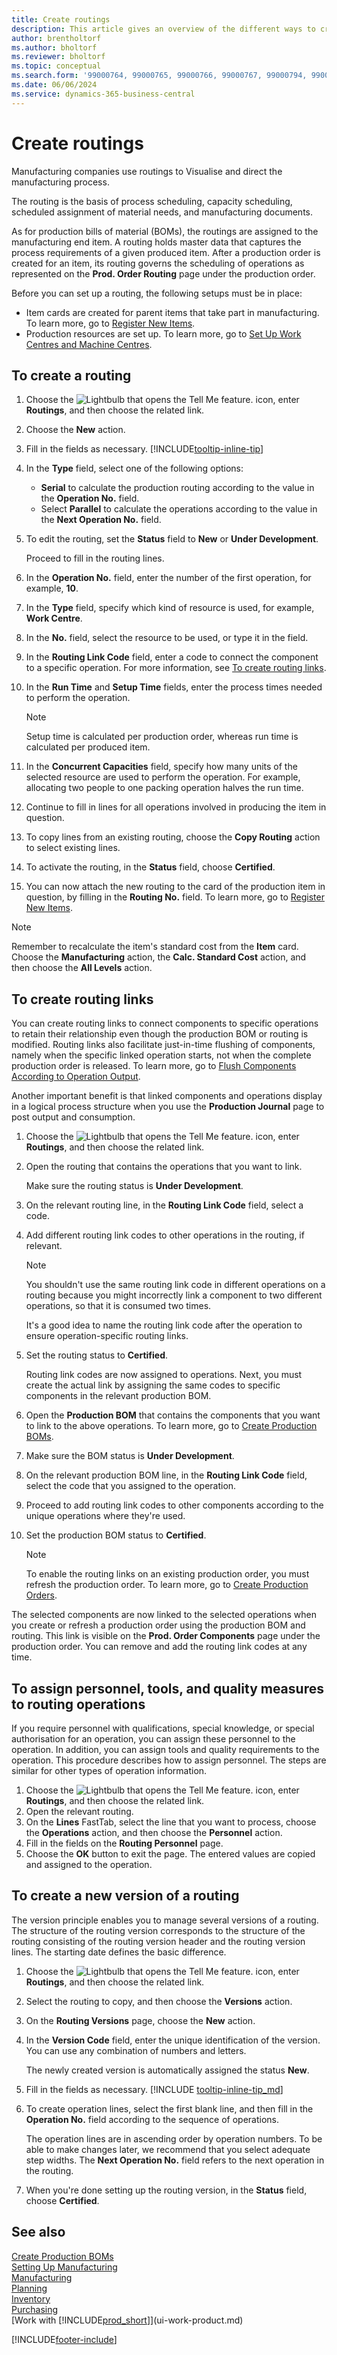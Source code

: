 ```yaml
---
title: Create routings
description: This article gives an overview of the different ways to create routings including prerequisites required and how to create routing links.
author: brentholtorf
ms.author: bholtorf
ms.reviewer: bholtorf
ms.topic: conceptual
ms.search.form: '99000764, 99000765, 99000766, 99000767, 99000794, 99000796, 99000798, 99000806, 99000808, 99000810, 99000817, 99000834, 99000835, 99000836, 99000837, 99000840, 99000841, 99000844, 99000845'
ms.date: 06/06/2024
ms.service: dynamics-365-business-central
---
```

# <a name="create-routings"></a>Create routings

Manufacturing companies use routings to Visualise and direct the manufacturing process.

The routing is the basis of process scheduling, capacity scheduling, scheduled assignment of material needs, and manufacturing documents.  

As for production bills of material (BOMs), the routings are assigned to the manufacturing end item. A routing holds master data that captures the process requirements of a given produced item. After a production order is created for an item, its routing governs the scheduling of operations as represented on the **Prod. Order Routing** page under the production order.  

Before you can set up a routing, the following setups must be in place:  

- Item cards are created for parent items that take part in manufacturing. To learn more, go to [Register New Items](inventory-how-register-new-items.md).
- Production resources are set up. To learn more, go to [Set Up Work Centres and Machine Centres](production-how-to-set-up-work-and-machine-centers.md).

## <a name="to-create-a-routing"></a>To create a routing

1. Choose the ![Lightbulb that opens the Tell Me feature.](media/ui-search/search_small.png "Tell me what you want to do") icon, enter **Routings**, and then choose the related link.  
2. Choose the **New** action.  
3. Fill in the fields as necessary. [!INCLUDE[tooltip-inline-tip](includes/tooltip-inline-tip_md.md)]
4. In the **Type** field, select one of the following options:
   - **Serial** to calculate the production routing according to the value in the **Operation No.** field.  
   - Select **Parallel** to calculate the operations according to the value in the **Next Operation No.** field.  
5. To edit the routing, set the **Status** field to **New** or **Under Development**.  

    Proceed to fill in the routing lines.
6. In the **Operation No.** field, enter the number of the first operation, for example,  **10**.  
7. In the **Type** field, specify which kind of resource is used, for example, **Work Centre**.  
8. In the **No.** field, select the resource to be used, or type it in the field.  
9. In the **Routing Link Code** field, enter a code to connect the component to a specific operation. For more information, see [To create routing links](production-how-to-create-routings.md#to-create-routing-links).
10. In the **Run Time** and **Setup Time** fields, enter the process times needed to perform the operation.

     > [!NOTE]
     > Setup time is calculated per production order, whereas run time is calculated per produced item.  

11. In the **Concurrent Capacities** field, specify how many units of the selected resource are used to perform the operation. For example, allocating two people to one packing operation halves the run time.  
12. Continue to fill in lines for all operations involved in producing the item in question.  
13. To copy lines from an existing routing, choose the **Copy Routing** action to select existing lines.  
14. To activate the routing, in the **Status** field, choose **Certified**.  
15. You can now attach the new routing to the card of the production item in question, by filling in the **Routing No.** field. To learn more, go to [Register New Items](inventory-how-register-new-items.md).  

> [!NOTE]  
> Remember to recalculate the item's standard cost from the **Item** card. Choose the **Manufacturing** action, the **Calc. Standard Cost** action, and then choose the **All Levels** action.  

## <a name="to-create-routing-links"></a>To create routing links

You can create routing links to connect components to specific operations to retain their relationship even though the production BOM or routing is modified. Routing links also facilitate just-in-time flushing of components, namely when the specific linked operation starts, not when the complete production order is released. To learn more, go to [Flush Components According to Operation Output](production-how-to-flush-components-according-to-operation-output.md).  

Another important benefit is that linked components and operations display in a logical process structure when you use the **Production Journal** page to post output and consumption.  

1. Choose the ![Lightbulb that opens the Tell Me feature.](media/ui-search/search_small.png "Tell me what you want to do") icon, enter **Routings**, and then choose the related link.  
2. Open the routing that contains the operations that you want to link.  

    Make sure the routing status is **Under Development**.  

3. On the relevant routing line, in the **Routing Link Code** field, select a code.  
4. Add different routing link codes to other operations in the routing, if relevant.  

    > [!NOTE]  
    > You shouldn't use the same routing link code in different operations on a routing because you might incorrectly link a component to two different operations, so that it is consumed two times.  
    >
    > It's a good idea to name the routing link code after the operation to ensure operation-specific routing links.

5. Set the routing status to **Certified**.  

    Routing link codes are now assigned to operations. Next, you must create the actual link by assigning the same codes to specific components in the relevant production BOM.  

6. Open the **Production BOM** that contains the components that you want to link to the above operations. To learn more, go to [Create Production BOMs](production-how-to-create-production-boms.md).
7. Make sure the BOM status is **Under Development**.  
8. On the relevant production BOM line, in the **Routing Link Code** field, select the code that you assigned to the operation.  
9. Proceed to add routing link codes to other components according to the unique operations where they're used.  
10. Set the production BOM status to **Certified**.  

    > [!NOTE]  
    > To enable the routing links on an existing production order, you must refresh the production order. To learn more, go to [Create Production Orders](production-how-to-create-production-orders.md).  

The selected components are now linked to the selected operations when you create or refresh a production order using the production BOM and routing. This link is visible on the **Prod. Order Components** page under the production order. You can remove and add the routing link codes at any time.

## <a name="to-assign-personnel-tools-and-quality-measures-to-routing-operations"></a>To assign personnel, tools, and quality measures to routing operations

If you require personnel with qualifications, special knowledge, or special authorisation for an operation, you can assign these personnel to the operation. In addition, you can assign tools and quality requirements to the operation. This procedure describes how to assign personnel. The steps are similar for other types of operation information.

1. Choose the ![Lightbulb that opens the Tell Me feature.](media/ui-search/search_small.png "Tell me what you want to do") icon, enter **Routings**, and then choose the related link.  
2. Open the relevant routing.  
3. On the **Lines** FastTab, select the line that you want to process, choose the **Operations** action, and then choose the **Personnel** action.  
4. Fill in the fields on the **Routing Personnel** page.  
5. Choose the **OK** button to exit the page. The entered values are copied and assigned to the operation.  

## <a name="to-create-a-new-version-of-a-routing"></a>To create a new version of a routing

The version principle enables you to manage several versions of a routing. The structure of the routing version corresponds to the structure of the routing consisting of the routing version header and the routing version lines. The starting date defines the basic difference.  

1. Choose the ![Lightbulb that opens the Tell Me feature.](media/ui-search/search_small.png "Tell me what you want to do") icon, enter **Routings**, and then choose the related link.  
2. Select the routing to copy, and then choose the **Versions** action.  
3. On the **Routing Versions** page, choose the **New** action.
4. In the **Version Code** field, enter the unique identification of the version. You can use any combination of numbers and letters.  

    The newly created version is automatically assigned the status **New**.  
5. Fill in the fields as necessary. [!INCLUDE [tooltip-inline-tip_md](../archive/SetupAndAdministration/includes/tooltip-inline-tip_md.md)]
6. To create operation lines, select the first blank line, and then fill in the **Operation No.** field according to the sequence of operations.

    The operation lines are in ascending order by operation numbers. To be able to make changes later, we recommend that you select adequate step widths. The **Next Operation No.** field refers to the next operation in the routing.

7. When you're done setting up the routing version, in the **Status** field, choose **Certified**.

## <a name="see-also"></a>See also

[Create Production BOMs](production-how-to-create-production-boms.md)  
[Setting Up Manufacturing](production-configure-production-processes.md)  
[Manufacturing](production-manage-manufacturing.md)  
[Planning](production-planning.md)  
[Inventory](inventory-manage-inventory.md)  
[Purchasing](purchasing-manage-purchasing.md)  
[Work with [!INCLUDE[prod_short](includes/prod_short.md)]](ui-work-product.md)  


[!INCLUDE[footer-include](includes/footer-banner.md)]
